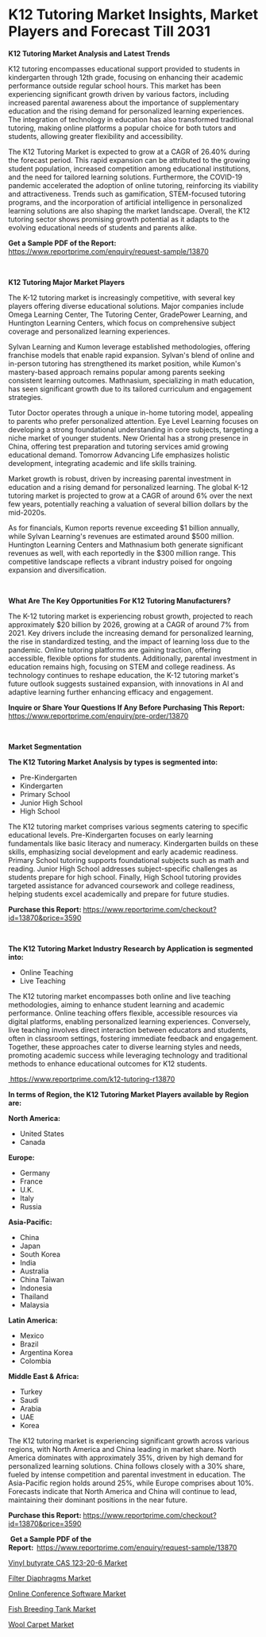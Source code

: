 <p><h1>K12 Tutoring Market Insights, Market Players and Forecast Till 2031</h1></p><p><strong>K12 Tutoring Market Analysis and Latest Trends</strong></p>
<p><p>K12 tutoring encompasses educational support provided to students in kindergarten through 12th grade, focusing on enhancing their academic performance outside regular school hours. This market has been experiencing significant growth driven by various factors, including increased parental awareness about the importance of supplementary education and the rising demand for personalized learning experiences. The integration of technology in education has also transformed traditional tutoring, making online platforms a popular choice for both tutors and students, allowing greater flexibility and accessibility.</p><p>The K12 Tutoring Market is expected to grow at a CAGR of 26.40% during the forecast period. This rapid expansion can be attributed to the growing student population, increased competition among educational institutions, and the need for tailored learning solutions. Furthermore, the COVID-19 pandemic accelerated the adoption of online tutoring, reinforcing its viability and attractiveness. Trends such as gamification, STEM-focused tutoring programs, and the incorporation of artificial intelligence in personalized learning solutions are also shaping the market landscape. Overall, the K12 tutoring sector shows promising growth potential as it adapts to the evolving educational needs of students and parents alike.</p></p>
<p><strong>Get a Sample PDF of the Report:&nbsp;</strong> <a href="https://www.reportprime.com/enquiry/request-sample/13870">https://www.reportprime.com/enquiry/request-sample/13870</a></p>
<p>&nbsp;</p>
<p><strong>K12 Tutoring Major Market Players</strong></p>
<p><p>The K-12 tutoring market is increasingly competitive, with several key players offering diverse educational solutions. Major companies include Omega Learning Center, The Tutoring Center, GradePower Learning, and Huntington Learning Centers, which focus on comprehensive subject coverage and personalized learning experiences. </p><p>Sylvan Learning and Kumon leverage established methodologies, offering franchise models that enable rapid expansion. Sylvan's blend of online and in-person tutoring has strengthened its market position, while Kumon's mastery-based approach remains popular among parents seeking consistent learning outcomes. Mathnasium, specializing in math education, has seen significant growth due to its tailored curriculum and engagement strategies.</p><p>Tutor Doctor operates through a unique in-home tutoring model, appealing to parents who prefer personalized attention. Eye Level Learning focuses on developing a strong foundational understanding in core subjects, targeting a niche market of younger students. New Oriental has a strong presence in China, offering test preparation and tutoring services amid growing educational demand. Tomorrow Advancing Life emphasizes holistic development, integrating academic and life skills training.</p><p>Market growth is robust, driven by increasing parental investment in education and a rising demand for personalized learning. The global K-12 tutoring market is projected to grow at a CAGR of around 6% over the next few years, potentially reaching a valuation of several billion dollars by the mid-2020s.</p><p>As for financials, Kumon reports revenue exceeding $1 billion annually, while Sylvan Learning's revenues are estimated around $500 million. Huntington Learning Centers and Mathnasium both generate significant revenues as well, with each reportedly in the $300 million range. This competitive landscape reflects a vibrant industry poised for ongoing expansion and diversification.</p></p>
<p>&nbsp;</p>
<p><strong>What Are The Key Opportunities For K12 Tutoring Manufacturers?</strong></p>
<p><p>The K-12 tutoring market is experiencing robust growth, projected to reach approximately $20 billion by 2026, growing at a CAGR of around 7% from 2021. Key drivers include the increasing demand for personalized learning, the rise in standardized testing, and the impact of learning loss due to the pandemic. Online tutoring platforms are gaining traction, offering accessible, flexible options for students. Additionally, parental investment in education remains high, focusing on STEM and college readiness. As technology continues to reshape education, the K-12 tutoring market's future outlook suggests sustained expansion, with innovations in AI and adaptive learning further enhancing efficacy and engagement.</p></p>
<p><strong>Inquire or Share Your Questions If Any Before Purchasing This Report:</strong> <a href="https://www.reportprime.com/enquiry/pre-order/13870">https://www.reportprime.com/enquiry/pre-order/13870</a></p>
<p>&nbsp;</p>
<p><strong>Market Segmentation</strong></p>
<p><strong>The K12 Tutoring Market Analysis by types is segmented into:</strong></p>
<p><ul><li>Pre-Kindergarten</li><li>Kindergarten</li><li>Primary School</li><li>Junior High School</li><li>High School</li></ul></p>
<p><p>The K12 tutoring market comprises various segments catering to specific educational levels. Pre-Kindergarten focuses on early learning fundamentals like basic literacy and numeracy. Kindergarten builds on these skills, emphasizing social development and early academic readiness. Primary School tutoring supports foundational subjects such as math and reading. Junior High School addresses subject-specific challenges as students prepare for high school. Finally, High School tutoring provides targeted assistance for advanced coursework and college readiness, helping students excel academically and prepare for future studies.</p></p>
<p><strong>Purchase this Report:&nbsp;</strong><a href="https://www.reportprime.com/checkout?id=13870&price=3590">https://www.reportprime.com/checkout?id=13870&price=3590</a></p>
<p>&nbsp;</p>
<p><strong>The K12 Tutoring Market Industry Research by Application is segmented into:</strong></p>
<p><ul><li>Online Teaching</li><li>Live Teaching</li></ul></p>
<p><p>The K12 tutoring market encompasses both online and live teaching methodologies, aiming to enhance student learning and academic performance. Online teaching offers flexible, accessible resources via digital platforms, enabling personalized learning experiences. Conversely, live teaching involves direct interaction between educators and students, often in classroom settings, fostering immediate feedback and engagement. Together, these approaches cater to diverse learning styles and needs, promoting academic success while leveraging technology and traditional methods to enhance educational outcomes for K12 students.</p></p>
<p><a href="https://www.reportprime.com/k12-tutoring-r13870">&nbsp;https://www.reportprime.com/k12-tutoring-r13870</a></p>
<p><strong>In terms of Region, the K12 Tutoring Market Players available by Region are:</strong></p>
<p>
    <p> <strong> North America: </strong>
        <ul>
            <li>United States</li>
            <li>Canada</li>
        </ul>
        </p> 
    <p> <strong> Europe: </strong>
        <ul>
            <li>Germany</li>
            <li>France</li>
            <li>U.K.</li>
            <li>Italy</li>
            <li>Russia</li>
        </ul>
        </p> 
    <p> <strong> Asia-Pacific: </strong>
        <ul>
            <li>China</li>
            <li>Japan</li>
            <li>South Korea</li>
            <li>India</li>
            <li>Australia</li>
            <li>China Taiwan</li>
            <li>Indonesia</li>
            <li>Thailand</li>
            <li>Malaysia</li>
        </ul>
        </p> 
    <p> <strong> Latin America: </strong>
        <ul>
            <li>Mexico</li>
            <li>Brazil</li>
            <li>Argentina Korea</li>
            <li>Colombia</li>
        </ul>
        </p> 
    <p> <strong> Middle East & Africa: </strong>
        <ul>
            <li>Turkey</li>
            <li>Saudi</li>
            <li>Arabia</li>
            <li>UAE</li>
            <li>Korea</li>
        </ul>
    </p>
    </p>
<p><p>The K12 tutoring market is experiencing significant growth across various regions, with North America and China leading in market share. North America dominates with approximately 35%, driven by high demand for personalized learning solutions. China follows closely with a 30% share, fueled by intense competition and parental investment in education. The Asia-Pacific region holds around 25%, while Europe comprises about 10%. Forecasts indicate that North America and China will continue to lead, maintaining their dominant positions in the near future.</p></p>
<p><strong>Purchase this Report: </strong><a href="https://www.reportprime.com/checkout?id=13870&price=3590">https://www.reportprime.com/checkout?id=13870&price=3590</a></p>
<p>&nbsp;<strong>Get a Sample PDF of the Report:&nbsp;&nbsp;</strong><a href="https://www.reportprime.com/enquiry/request-sample/13870">https://www.reportprime.com/enquiry/request-sample/13870</a></p>
<p><strong></strong></p>
<p><p><a href="https://medium.com/@malcowens787546/the-vinyl-butyrate-cas-123-20-6-market-prioritizes-cost-control-and-efficiency-enhancement-459da85fe3f9">Vinyl butyrate CAS 123-20-6 Market</a></p><p><a href="https://issuu.com/reportprime-2/docs/filter-diaphragms-market-size-2030._5fcb2723cb52bf">Filter Diaphragms Market</a></p><p><a href="https://github.com/pizolina/Market-Research-Report-List-6/blob/main/online-conference-software-market.md">Online Conference Software Market</a></p><p><a href="https://www.linkedin.com/pulse/analyzing-key-drivers-fish-breeding-tank-market-trends-qxgle?trackingId=%2FI6%2FHOr9TNOgS7s3mFuIGA%3D%3D">Fish Breeding Tank Market</a></p><p><a href="https://www.linkedin.com/pulse/wool-carpet-market-industry-landscape-growth-trajectories-qwyxe?trackingId=LjuIMXr%2BTBqvAFjYwRbcwQ%3D%3D">Wool Carpet Market</a></p></p>